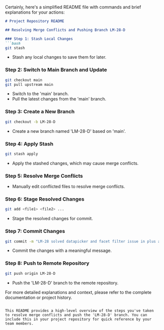 Certainly, here's a simplified README file with commands and brief explanations for your actions:

```markdown
# Project Repository README

## Resolving Merge Conflicts and Pushing Branch LM-28-D

### Step 1: Stash Local Changes
```bash
git stash
```
- Stash any local changes to save them for later.

### Step 2: Switch to Main Branch and Update
```bash
git checkout main
git pull upstream main
```
- Switch to the 'main' branch.
- Pull the latest changes from the 'main' branch.

### Step 3: Create a New Branch
```bash
git checkout -b LM-28-D
```
- Create a new branch named 'LM-28-D' based on 'main'.

### Step 4: Apply Stash
```bash
git stash apply
```
- Apply the stashed changes, which may cause merge conflicts.

### Step 5: Resolve Merge Conflicts
- Manually edit conflicted files to resolve merge conflicts.

### Step 6: Stage Resolved Changes
```bash
git add <file1> <file2> ...
```
- Stage the resolved changes for commit.

### Step 7: Commit Changes
```bash
git commit -m "LM-28 solved datapicker and facet filter issue in plus and minus"
```
- Commit the changes with a meaningful message.

### Step 8: Push to Remote Repository
```bash
git push origin LM-28-D
```
- Push the 'LM-28-D' branch to the remote repository.

For more detailed explanations and context, please refer to the complete documentation or project history.

```

This README provides a high-level overview of the steps you've taken to resolve merge conflicts and push the 'LM-28-D' branch. You can include this in your project repository for quick reference by your team members.
